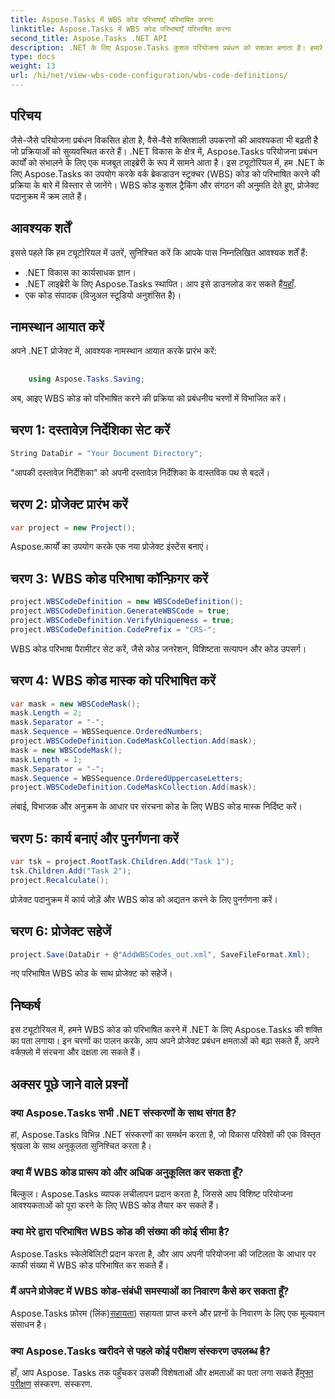 ```yaml
---
title: Aspose.Tasks में WBS कोड परिभाषाएँ परिभाषित करना
linktitle: Aspose.Tasks में WBS कोड परिभाषाएँ परिभाषित करना
second_title: Aspose.Tasks .NET API
description: .NET के लिए Aspose.Tasks कुशल परियोजना प्रबंधन को सशक्त बनाता है। हमारे व्यापक ट्यूटोरियल के साथ सहजता से WBS कोड में महारत हासिल करें। आज ही वर्कफ़्लो को सुव्यवस्थित करें!
type: docs
weight: 13
url: /hi/net/view-wbs-code-configuration/wbs-code-definitions/
---
```

## परिचय
जैसे-जैसे परियोजना प्रबंधन विकसित होता है, वैसे-वैसे शक्तिशाली उपकरणों की आवश्यकता भी बढ़ती है जो प्रक्रियाओं को सुव्यवस्थित करते हैं। .NET विकास के क्षेत्र में, Aspose.Tasks परियोजना प्रबंधन कार्यों को संभालने के लिए एक मजबूत लाइब्रेरी के रूप में सामने आता है। इस ट्यूटोरियल में, हम .NET के लिए Aspose.Tasks का उपयोग करके वर्क ब्रेकडाउन स्ट्रक्चर (WBS) कोड को परिभाषित करने की प्रक्रिया के बारे में विस्तार से जानेंगे। WBS कोड कुशल ट्रैकिंग और संगठन की अनुमति देते हुए, प्रोजेक्ट पदानुक्रम में क्रम लाते हैं।
## आवश्यक शर्तें
इससे पहले कि हम ट्यूटोरियल में उतरें, सुनिश्चित करें कि आपके पास निम्नलिखित आवश्यक शर्तें हैं:
- .NET विकास का कार्यसाधक ज्ञान।
- .NET लाइब्रेरी के लिए Aspose.Tasks स्थापित। आप इसे डाउनलोड कर सकते हैं[यहाँ](https://releases.aspose.com/tasks/net/).
- एक कोड संपादक (विजुअल स्टूडियो अनुशंसित है)।
## नामस्थान आयात करें
अपने .NET प्रोजेक्ट में, आवश्यक नामस्थान आयात करके प्रारंभ करें:
```csharp
    
    using Aspose.Tasks.Saving;
```
अब, आइए WBS कोड को परिभाषित करने की प्रक्रिया को प्रबंधनीय चरणों में विभाजित करें।

## चरण 1: दस्तावेज़ निर्देशिका सेट करें
```csharp
String DataDir = "Your Document Directory";
```
"आपकी दस्तावेज़ निर्देशिका" को अपनी दस्तावेज़ निर्देशिका के वास्तविक पथ से बदलें।
## चरण 2: प्रोजेक्ट प्रारंभ करें
```csharp
var project = new Project();
```
Aspose.कार्यों का उपयोग करके एक नया प्रोजेक्ट इंस्टेंस बनाएं।
## चरण 3: WBS कोड परिभाषा कॉन्फ़िगर करें
```csharp
project.WBSCodeDefinition = new WBSCodeDefinition();
project.WBSCodeDefinition.GenerateWBSCode = true;
project.WBSCodeDefinition.VerifyUniqueness = true;
project.WBSCodeDefinition.CodePrefix = "CRS-";
```
WBS कोड परिभाषा पैरामीटर सेट करें, जैसे कोड जनरेशन, विशिष्टता सत्यापन और कोड उपसर्ग।
## चरण 4: WBS कोड मास्क को परिभाषित करें
```csharp
var mask = new WBSCodeMask();
mask.Length = 2;
mask.Separator = "-";
mask.Sequence = WBSSequence.OrderedNumbers;
project.WBSCodeDefinition.CodeMaskCollection.Add(mask);
mask = new WBSCodeMask();
mask.Length = 1;
mask.Separator = "-";
mask.Sequence = WBSSequence.OrderedUppercaseLetters;
project.WBSCodeDefinition.CodeMaskCollection.Add(mask);
```
लंबाई, विभाजक और अनुक्रम के आधार पर संरचना कोड के लिए WBS कोड मास्क निर्दिष्ट करें।
## चरण 5: कार्य बनाएं और पुनर्गणना करें
```csharp
var tsk = project.RootTask.Children.Add("Task 1");
tsk.Children.Add("Task 2");
project.Recalculate();
```
प्रोजेक्ट पदानुक्रम में कार्य जोड़ें और WBS कोड को अद्यतन करने के लिए पुनर्गणना करें।
## चरण 6: प्रोजेक्ट सहेजें
```csharp
project.Save(DataDir + @"AddWBSCodes_out.xml", SaveFileFormat.Xml);
```
नए परिभाषित WBS कोड के साथ प्रोजेक्ट को सहेजें।
## निष्कर्ष
इस ट्यूटोरियल में, हमने WBS कोड को परिभाषित करने में .NET के लिए Aspose.Tasks की शक्ति का पता लगाया। इन चरणों का पालन करके, आप अपने प्रोजेक्ट प्रबंधन क्षमताओं को बढ़ा सकते हैं, अपने वर्कफ़्लो में संरचना और दक्षता ला सकते हैं।
## अक्सर पूछे जाने वाले प्रश्नों
### क्या Aspose.Tasks सभी .NET संस्करणों के साथ संगत है?
हां, Aspose.Tasks विभिन्न .NET संस्करणों का समर्थन करता है, जो विकास परिवेशों की एक विस्तृत श्रृंखला के साथ अनुकूलता सुनिश्चित करता है।
### क्या मैं WBS कोड प्रारूप को और अधिक अनुकूलित कर सकता हूँ?
बिल्कुल। Aspose.Tasks व्यापक लचीलापन प्रदान करता है, जिससे आप विशिष्ट परियोजना आवश्यकताओं को पूरा करने के लिए WBS कोड तैयार कर सकते हैं।
### क्या मेरे द्वारा परिभाषित WBS कोड की संख्या की कोई सीमा है?
Aspose.Tasks स्केलेबिलिटी प्रदान करता है, और आप अपनी परियोजना की जटिलता के आधार पर काफी संख्या में WBS कोड परिभाषित कर सकते हैं।
### मैं अपने प्रोजेक्ट में WBS कोड-संबंधी समस्याओं का निवारण कैसे कर सकता हूँ?
 Aspose.Tasks फ़ोरम (लिंक)[सहायता](https://forum.aspose.com/c/tasks/15)) सहायता प्राप्त करने और प्रश्नों के निवारण के लिए एक मूल्यवान संसाधन है।
### क्या Aspose.Tasks खरीदने से पहले कोई परीक्षण संस्करण उपलब्ध है?
 हाँ, आप Aspose. Tasks तक पहुँचकर उसकी विशेषताओं और क्षमताओं का पता लगा सकते हैं[मुफ्त परीक्षण](https://releases.aspose.com/) संस्करण. संस्करण.